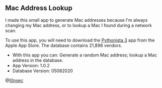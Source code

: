 ## Mac Address Lookup
I made this small app to generate Mac addresses because I'm always changing my Mac address, or to lookup a Mac I found during a network scan. 

To use this app, you will need to download the [Pythonista 3](https://itunes.apple.com/us/app/pythonista-3/id1085978097?mt=8 "Pythonista 3") app from the Apple App Store.
The database contains 21,896 vendors. 

- With this app you can: Generate a random Mac address; lookup a Mac address in the database.
- App Version: 1.0.2
- Database Version: 05082020

@[I0nsec](https://twitter.com/i0nsec "I0nsec")
